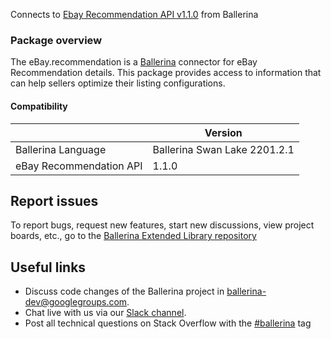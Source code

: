 Connects to [Ebay Recommendation API v1.1.0](https://developer.ebay.com) from Ballerina

### Package overview
The eBay.recommendation is a [Ballerina](https://ballerina.io/) connector for eBay Recommendation details.
This package provides access to information that can help sellers optimize their listing configurations.

#### Compatibility
|                                   | Version                       |
|-----------------------------------|-------------------------------|
| Ballerina Language                | Ballerina Swan Lake 2201.2.1    |
| eBay Recommendation API           | 1.1.0                         |

## Report issues
To report bugs, request new features, start new discussions, view project boards, etc., go to the [Ballerina Extended Library repository](https://github.com/ballerina-platform/ballerina-extended-library)

## Useful links
- Discuss code changes of the Ballerina project in [ballerina-dev@googlegroups.com](mailto:ballerina-dev@googlegroups.com).
- Chat live with us via our [Slack channel](https://ballerina.io/community/slack/).
- Post all technical questions on Stack Overflow with the [#ballerina](https://stackoverflow.com/questions/tagged/ballerina) tag
